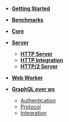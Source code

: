 - **[Getting Started](getting-started)**

- **[Benchmarks](benchmarks)**

- **[Core](core/)**

- **[Server](server/)**
  - **[HTTP Server](server/http)**
  - **[HTTP Integration](server/http-integration)**
  - **[HTTP/2 Server](server/http2)**

- **[Web Worker](worker/)**

- **[GraphQL over ws](ws/)**
  - [Authentication](ws/authentication)
  - [Protocol](ws/PROTOCOL)
  - [Integration](ws/integration)